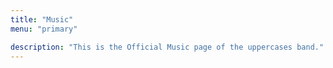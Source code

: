 ```yaml
---
title: "Music"
menu: "primary"

description: "This is the Official Music page of the uppercases band."
---
```

